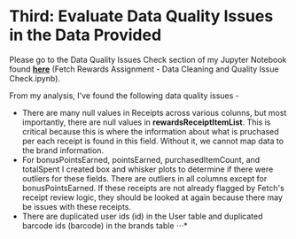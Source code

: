 # Third: Evaluate Data Quality Issues in the Data Provided

Please go to the Data Quality Issues Check section of my Jupyter Notebook found **[here](https://github.com/brandon-levan/Fetch-Rewards-Coding-Exercise-Data-Analyst/blob/main/Requirement%203/Fetch%20Rewards%20Assignment%20-%20Data%20Cleaning%20and%20Quality%20Issue%20Check.ipynb)** (Fetch Rewards Assignment - Data Cleaning and Quality Issue Check.ipynb). 
 
From my analysis, I've found the following data quality issues - 
 * There are many null values in Receipts across various colunns, but most importantly, there are null values in __rewardsReceiptItemList__. This is critical because this is where the information about what is pruchased per each receipt is found in this field. Without it, we cannot map data to the brand information. 
 * For bonusPointsEarned, pointsEarned, purchasedItemCount, and totalSpent I created box and whisker plots to determine if there were outliers for these fields. There are outliers in all columns except for bonusPointsEarned. If these receipts are not already flagged by Fetch's receipt review logic, they should be looked at again because there may be issues with these receipts.
 * There are duplicated user ids (id) in the User table and duplicated barcode ids (barcode) in the brands table
 ⋅⋅⋅*   
